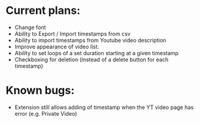 # Current plans:
- Change font
- Ability to Export / Import timestamps from csv
- Ability to import timestamps from Youtube video description
- Improve appearance of video list.
- Ability to set loops of a set duration starting at a given timestamp
- Checkboxing for deletion (instead of a delete button for each timestamp)

# Known bugs:
- Extension still allows adding of timestamp when the YT video page has error (e.g. Private Video)
